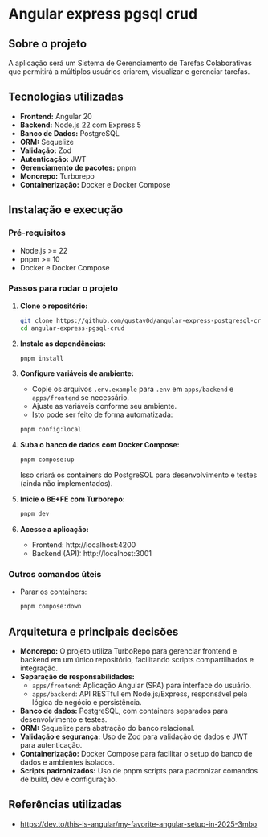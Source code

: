 # Angular express pgsql crud

## Sobre o projeto

A aplicação será um Sistema de Gerenciamento de Tarefas Colaborativas que permitirá a múltiplos usuários criarem, visualizar e gerenciar tarefas.

## Tecnologias utilizadas

- **Frontend:** Angular 20
- **Backend:** Node.js 22 com Express 5
- **Banco de Dados:** PostgreSQL
- **ORM:** Sequelize
- **Validação:** Zod
- **Autenticação:** JWT
- **Gerenciamento de pacotes:** pnpm
- **Monorepo:** Turborepo
- **Containerização:** Docker e Docker Compose

## Instalação e execução

### Pré-requisitos

- Node.js >= 22
- pnpm >= 10
- Docker e Docker Compose

### Passos para rodar o projeto

1. **Clone o repositório:**
   ```bash
   git clone https://github.com/gustav0d/angular-express-postgresql-crud
   cd angular-express-pgsql-crud
   ```
2. **Instale as dependências:**
   ```bash
   pnpm install
   ```
3. **Configure variáveis de ambiente:**
   - Copie os arquivos `.env.example` para `.env` em `apps/backend` e `apps/frontend` se necessário.
   - Ajuste as variáveis conforme seu ambiente.
   - Isto pode ser feito de forma automatizada:
   ```bash
   pnpm config:local
   ```
4. **Suba o banco de dados com Docker Compose:**

   ```bash
   pnpm compose:up
   ```

   Isso criará os containers do PostgreSQL para desenvolvimento e testes (ainda não implementados).

5. **Inicie o BE+FE com Turborepo:**
   ```bash
   pnpm dev
   ```
6. **Acesse a aplicação:**
   - Frontend: http://localhost:4200
   - Backend (API): http://localhost:3001

### Outros comandos úteis

- Parar os containers:
  ```bash
  pnpm compose:down
  ```

## Arquitetura e principais decisões

- **Monorepo:** O projeto utiliza TurboRepo para gerenciar frontend e backend em um único repositório, facilitando scripts compartilhados e integração.
- **Separação de responsabilidades:**
  - `apps/frontend`: Aplicação Angular (SPA) para interface do usuário.
  - `apps/backend`: API RESTful em Node.js/Express, responsável pela lógica de negócio e persistência.
- **Banco de dados:** PostgreSQL, com containers separados para desenvolvimento e testes.
- **ORM:** Sequelize para abstração do banco relacional.
- **Validação e segurança:** Uso de Zod para validação de dados e JWT para autenticação.
- **Containerização:** Docker Compose para facilitar o setup do banco de dados e ambientes isolados.
- **Scripts padronizados:** Uso de pnpm scripts para padronizar comandos de build, dev e configuração.

## Referências utilizadas

- https://dev.to/this-is-angular/my-favorite-angular-setup-in-2025-3mbo
